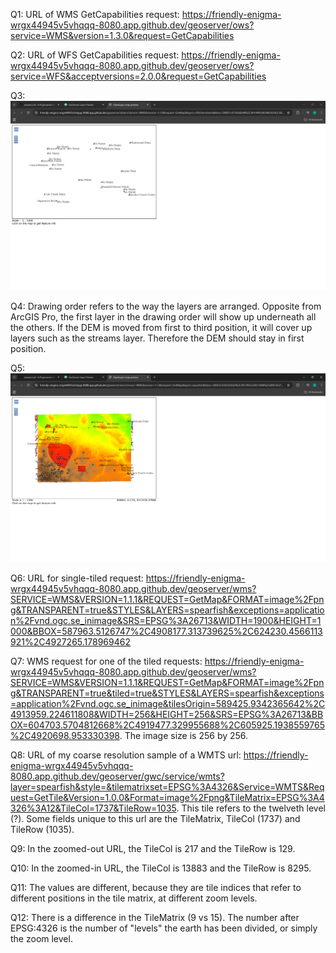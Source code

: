 Q1: URL of WMS GetCapabilities request: https://friendly-enigma-wrgx44945v5vhqqq-8080.app.github.dev/geoserver/ows?service=WMS&version=1.3.0&request=GetCapabilities

Q2: URL of WFS GetCapabilities request: https://friendly-enigma-wrgx44945v5vhqqq-8080.app.github.dev/geoserver/ows?service=WFS&acceptversions=2.0.0&request=GetCapabilities

Q3: ![alt text](image-1.png)

Q4: Drawing order refers to the way the layers are arranged. Opposite from ArcGIS Pro, the first layer in the drawing order will show up underneath all the others. If the DEM is moved from first to third position, it will cover up layers such as the streams layer. Therefore the DEM should stay in first position.

Q5: ![alt text](image.png)

Q6: URL for single-tiled request: https://friendly-enigma-wrgx44945v5vhqqq-8080.app.github.dev/geoserver/wms?SERVICE=WMS&VERSION=1.1.1&REQUEST=GetMap&FORMAT=image%2Fpng&TRANSPARENT=true&STYLES&LAYERS=spearfish&exceptions=application%2Fvnd.ogc.se_inimage&SRS=EPSG%3A26713&WIDTH=1900&HEIGHT=1000&BBOX=587963.5126747%2C4908177.313739625%2C624230.4566113921%2C4927265.178969462

Q7: WMS request for one of the tiled requests: https://friendly-enigma-wrgx44945v5vhqqq-8080.app.github.dev/geoserver/wms?SERVICE=WMS&VERSION=1.1.1&REQUEST=GetMap&FORMAT=image%2Fpng&TRANSPARENT=true&tiled=true&STYLES&LAYERS=spearfish&exceptions=application%2Fvnd.ogc.se_inimage&tilesOrigin=589425.9342365642%2C4913959.224611808&WIDTH=256&HEIGHT=256&SRS=EPSG%3A26713&BBOX=604703.5704812668%2C4919477.329955688%2C605925.1938559765%2C4920698.953330398. The image size is 256 by 256.

Q8: URL of my coarse resolution sample of a WMTS url: https://friendly-enigma-wrgx44945v5vhqqq-8080.app.github.dev/geoserver/gwc/service/wmts?layer=spearfish&style=&tilematrixset=EPSG%3A4326&Service=WMTS&Request=GetTile&Version=1.0.0&Format=image%2Fpng&TileMatrix=EPSG%3A4326%3A12&TileCol=1737&TileRow=1035. This tile refers to the twelveth level (?). Some fields unique to this url are the TileMatrix, TileCol (1737) and TileRow (1035).

Q9: In the zoomed-out URL, the TileCol is 217 and the TileRow is 129.

Q10: In the zoomed-in URL, the TileCol is 13883 and the TileRow is 8295.

Q11: The values are different, because they are tile indices that refer to different positions in the tile matrix, at different zoom levels.

Q12: There is a difference in the TileMatrix (9 vs 15). The number after EPSG:4326 is the number of "levels" the earth has been divided, or simply the zoom level. 